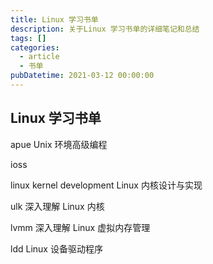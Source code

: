 ```yaml
---
title: Linux 学习书单
description: 关于Linux 学习书单的详细笔记和总结
tags: []
categories:
  - article
  - 书单
pubDatetime: 2021-03-12 00:00:00
---
```


## Linux 学习书单

apue Unix 环境高级编程

ioss

linux kernel development Linux 内核设计与实现

ulk 深入理解 Linux 内核

lvmm 深入理解 Linux 虚拟内存管理

ldd Linux 设备驱动程序
